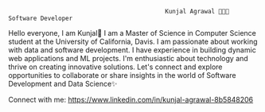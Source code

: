                                                Kunjal Agrawal 👨🏻‍💻 Software Developer

Hello everyone, I am Kunjal🙂 I am a Master of Science in Computer Science student at the University of California, Davis. I am passionate about working with data and software development. I have experience in building dynamic web applications and ML projects. I'm enthusiastic about technology and thrive on creating innovative solutions. Let's connect and explore opportunities to collaborate or share insights in the world of Software Development and Data Science✨

Connect with me:
https://www.linkedin.com/in/kunjal-agrawal-8b5848206
<!--
**kunjal2002/kunjal2002** is a ✨ _special_ ✨ repository because its `README.md` (this file) appears on your GitHub profile.

Here are some ideas to get you started:

- 🔭 I’m currently working on ...
- 🌱 I’m currently learning ...
- 👯 I’m looking to collaborate on ...
- 🤔 I’m looking for help with ...
- 💬 Ask me about ...
- 📫 How to reach me: ...
- 😄 Pronouns: ...    
- ⚡ Fun fact: ...
-->

